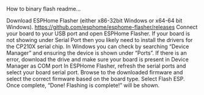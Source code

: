 How to binary flash readme...

Download ESPHome Flasher (either x86-32bit Windows or x64-64 bit Windows).
https://github.com/esphome/esphome-flasher/releases
Connect your board to your USB port and open ESPHome Flasher.
If your board is not showing under Serial Port then you likely need to install the drivers for the CP210X serial chip. In Windows you can check by searching “Device Manager” and ensuring the device is shown under “Ports”.
If there is an error, download the drive and make sure your board is present in Device Manager as COM port
In ESPHome Flasher, refresh the serial ports and select your board serial port.
Browse to the downloaded firmware and select the correct firmware based on the board type.
Select Flash ESP.
Once complete, “Done! Flashing is complete!” will be shown.
